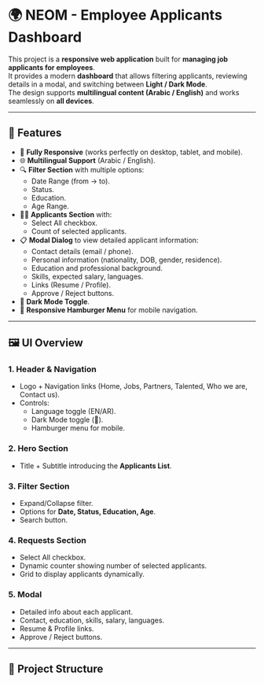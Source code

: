 # 🌍 NEOM - Employee Applicants Dashboard

This project is a **responsive web application** built for **managing job applicants for employees**.  
It provides a modern **dashboard** that allows filtering applicants, reviewing details in a modal, and switching between **Light / Dark Mode**.  
The design supports **multilingual content (Arabic / English)** and works seamlessly on **all devices**.

---

## 🚀 Features

- 📱 **Fully Responsive** (works perfectly on desktop, tablet, and mobile).  
- 🌐 **Multilingual Support** (Arabic / English).  
- 🔍 **Filter Section** with multiple options:  
  - Date Range (from → to).  
  - Status.  
  - Education.  
  - Age Range.  
- 🧑‍💼 **Applicants Section** with:  
  - Select All checkbox.  
  - Count of selected applicants.  
- 📋 **Modal Dialog** to view detailed applicant information:  
  - Contact details (email / phone).  
  - Personal information (nationality, DOB, gender, residence).  
  - Education and professional background.  
  - Skills, expected salary, languages.  
  - Links (Resume / Profile).  
  - Approve / Reject buttons.  
- 🌙 **Dark Mode Toggle**.  
- 🍔 **Responsive Hamburger Menu** for mobile navigation.  

---

## 🖼️ UI Overview

### 1. **Header & Navigation**
- Logo + Navigation links (Home, Jobs, Partners, Talented, Who we are, Contact us).  
- Controls:  
  - Language toggle (EN/AR).  
  - Dark Mode toggle (🌙).  
  - Hamburger menu for mobile.  

### 2. **Hero Section**
- Title + Subtitle introducing the **Applicants List**.  

### 3. **Filter Section**
- Expand/Collapse filter.  
- Options for **Date, Status, Education, Age**.  
- Search button.  

### 4. **Requests Section**
- Select All checkbox.  
- Dynamic counter showing number of selected applicants.  
- Grid to display applicants dynamically.  

### 5. **Modal**
- Detailed info about each applicant.  
- Contact, education, skills, salary, languages.  
- Resume & Profile links.  
- Approve / Reject buttons.  

---

## 📂 Project Structure

